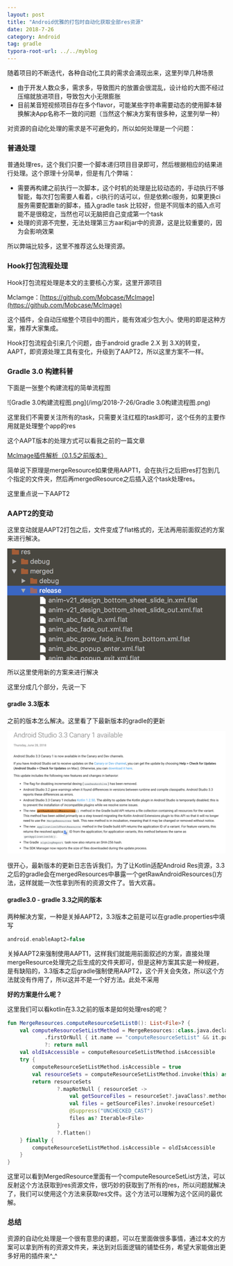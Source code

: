 ```yaml
---
layout: post
title: "Android优雅的打包时自动化获取全部res资源"
date: 2018-7-26
category: Android
tag: gradle
typora-root-url: ../../myblog
---
```


随着项目的不断迭代，各种自动化工具的需求会涌现出来，这里列举几种场景

- 由于开发人数众多，需求多，导致图片的放置会很混乱，设计给的大图不经过压缩就放进项目，导致包大小无限膨胀
- 目前某音短视频项目存在多个flavor，可能某些字符串需要动态的使用脚本替换解决App名称不一致的问题（当然这个解决方案有很多种，这里列举一种）

对资源的自动化处理的需求是不可避免的，所以如何处理是一个问题：

### 普通处理

普通处理res，这个我们只要一个脚本递归项目目录即可，然后根据相应的结果进行处理。这个原理十分简单，但是有几个弊端：

- 需要再构建之前执行一次脚本，这个时机的处理是比较动态的，手动执行不够智能，每次打包需要人看着，ci执行的话可以，但是依赖ci服务，如果更换ci服务需要配置新的脚本，插入gradle task 比较好，但是不同版本的插入点可能不是很稳定，当然也可以无脑把自己变成第一个task
- 处理的资源不完整，无法处理第三方aar和jar中的资源，这是比较重要的，因为会影响效果

所以弊端比较多，这里不推荐这么处理资源。

### Hook打包流程处理

Hook打包流程处理是本文的主要核心方案，这里开源项目

McIamge：[https://github.com/Mobcase/McImage](https://github.com/Mobcase/McImage)

这个插件，全自动压缩整个项目中的图片，能有效减少包大小。使用的即是这种方案，推荐大家集成。

Hook打包流程会引来几个问题，由于android gradle 2.X 到 3.X的转变，AAPT，即资源处理工具有变化，升级到了AAPT2，所以这里方案不一样。

### Gradle 3.0 构建科普

下面是一张整个构建流程的简单流程图

![Gradle 3.0构建流程图.png](/img/2018-7-26/Gradle 3.0构建流程图.png)

这里我们不需要关注所有的task，只需要关注红框的task即可，这个任务的主要作用就是处理整个app的res

这个AAPT版本的处理方式可以看我之前的一篇文章

[McImage插件解析（0.1.5之前版本）](https://smallsoho.com/android/2017/04/07/McImage%E6%8F%92%E4%BB%B6%E8%A7%A3%E6%9E%90/)

简单说下原理是mergeResource如果使用AAPT1，会在执行之后把res打包到几个指定的文件夹，然后再mergedResource之后插入这个task处理res。

这里重点说一下AAPT2

### AAPT2的变动

这里变动就是AAPT2打包之后，文件变成了flat格式的，无法再用前面叙述的方案来进行解决。

![WX20180726-155241@2x](/img/2018-7-26/WX20180726-155241@2x.png)

所以这里使用新的方案来进行解决

这里分成几个部分，先说一下

#### gradle 3.3版本

之前的版本怎么解决。这里看了下最新版本的gradle的更新

![WX20180726-155612@2x](/img/2018-7-26/WX20180726-155612@2x.png)

很开心，最新版本的更新日志告诉我们，为了让Kotlin适配Android Res资源，3.3之后的gradle会在mergedResources中暴露一个getRawAndroidResources()方法，这样就能一次性拿到所有的资源文件了。皆大欢喜。

#### gradle3.0 - gradle 3.3之间的版本

两种解决方案，一种是关掉AAPT2，3.3版本之前是可以在gradle.properties中填写

```gradle
android.enableAapt2=false
```

关掉AAPT2来强制使用AAPT1，这样我们就能用前面叙述的方案，直接处理mergeResource处理完之后生成的文件夹即可，但是这种方案其实是一种规避，是有缺陷的，3.3版本之后gradle强制使用AAPT2，这个开关会失效，所以这个方法就没有作用了，所以这并不是一个好方法。此处不采用

**好的方案是什么呢？**

这里我们可以看kotlin在3.3之前的版本是如何处理res的呢？

```kotlin
fun MergeResources.computeResourceSetList0(): List<File>? {
    val computeResourceSetListMethod = MergeResources::class.java.declaredMethods
            .firstOrNull { it.name == "computeResourceSetList" && it.parameterCount == 0 }
            ?: return null
    val oldIsAccessible = computeResourceSetListMethod.isAccessible
    try {
        computeResourceSetListMethod.isAccessible = true
        val resourceSets = computeResourceSetListMethod.invoke(this) as? Iterable<*>
        return resourceSets
                ?.mapNotNull { resourceSet ->
                    val getSourceFiles = resourceSet?.javaClass?.methods?.find { it.name == "getSourceFiles" && it.parameterCount == 0 }
                    val files = getSourceFiles?.invoke(resourceSet)
                    @Suppress("UNCHECKED_CAST")
                    files as? Iterable<File>
                }
                ?.flatten()
    } finally {
        computeResourceSetListMethod.isAccessible = oldIsAccessible
    }
}
```

这里可以看到MergedResource里面有一个computeResourceSetList方法，可以反射这个方法获取到res资源文件，很巧妙的获取到了所有的res，所以问题就解决了，我们可以使用这个方法来获取res文件。这个方法可以理解为这个区间的最优解。

### 总结

资源的自动化处理是一个很有意思的课题，可以在里面做很多事情，通过本文的方案可以拿到所有的资源文件夹，来达到对后面逻辑的铺垫任务，希望大家能做出更多好用的插件来^_^